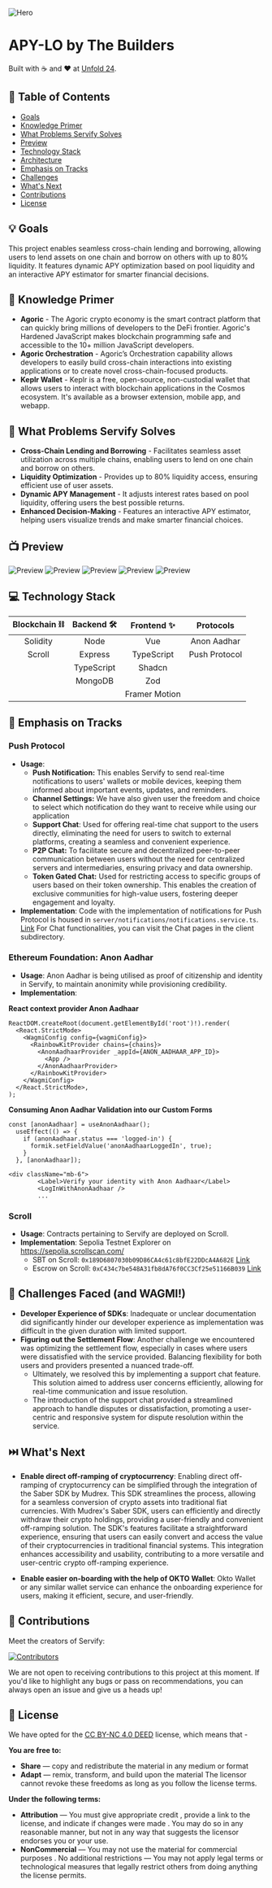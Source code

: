 ![Hero](ui/src/assets/Hero.png)

# APY-LO by The Builders

Built with ☕ and ❤️ at [Unfold 24](https://unfold2024.devfolio.co/).

## 📝 Table of Contents

- [Goals](https://github.com/karanpargal/sigmanerds?tab=readme-ov-file#-goals)
- [Knowledge Primer](https://github.com/karanpargal/sigmanerds?tab=readme-ov-file#-knowledge-primer)
- [What Problems Servify Solves](https://github.com/karanpargal/sigmanerds?tab=readme-ov-file#-what-problems-servify-solves)
- [Preview](https://github.com/karanpargal/sigmanerds?tab=readme-ov-file#-preview)
- [Technology Stack](https://github.com/karanpargal/sigmanerds?tab=readme-ov-file#-technology-stack)
- [Architecture](https://github.com/karanpargal/sigmanerds?tab=readme-ov-file#-architecture)
- [Emphasis on Tracks](https://github.com/karanpargal/sigmanerds?tab=readme-ov-file#-emphasis-on-tracks)
- [Challenges](https://github.com/karanpargal/sigmanerds?tab=readme-ov-file#-challenges)
- [What's Next](https://github.com/karanpargal/sigmanerds?tab=readme-ov-file#%EF%B8%8F-whats-next)
- [Contributions](https://github.com/karanpargal/sigmanerds?tab=readme-ov-file#-contributions)
- [License](https://github.com/karanpargal/sigmanerds?tab=readme-ov-file#-license)

## 💡 Goals

This project enables seamless cross-chain lending and borrowing, allowing users to lend assets on one chain and borrow on others with up to 80% liquidity. It features dynamic APY optimization based on pool liquidity and an interactive APY estimator for smarter financial decisions.

## 🧠 Knowledge Primer
- **Agoric** - The Agoric crypto economy is the smart contract platform that can quickly bring millions of developers to the DeFi frontier. Agoric's Hardened JavaScript makes blockchain programming safe and accessible to the 10+ million JavaScript developers.
- **Agoric Orchestration** - Agoric’s Orchestration capability allows developers to easily build cross-chain interactions into existing applications or to create novel cross-chain-focused products.
- **Keplr Wallet** - Keplr is a free, open-source, non-custodial wallet that allows users to interact with blockchain applications in the Cosmos ecosystem. It's available as a browser extension, mobile app, and webapp.

## 🚩 What Problems Servify Solves
- **Cross-Chain Lending and Borrowing** - Facilitates seamless asset utilization across multiple chains, enabling users to lend on one chain and borrow on others.
- **Liquidity Optimization** - Provides up to 80% liquidity access, ensuring efficient use of user assets.
- **Dynamic APY Management** - It adjusts interest rates based on pool liquidity, offering users the best possible returns.
- **Enhanced Decision-Making** - Features an interactive APY estimator, helping users visualize trends and make smarter financial choices.

## 📺 Preview
![Preview](ui/src/assets/demo1.png)
![Preview](ui/src/assets/demo2.png)
![Preview](ui/src/assets/demo3.png)
![Preview](ui/src/assets/demo4.png)
![Preview](ui/src/assets/demo5.png)

## 💻 Technology Stack

| Blockchain ⛓️ | Backend 🛠️ |  Frontend ✨  |   Protocols   |
| :-----------: | :--------: | :-----------: | :-----------: |
|   Solidity    |    Node    |     Vue     |  Anon Aadhar  |
|    Scroll     |  Express   |  TypeScript   | Push Protocol |
|               | TypeScript |    Shadcn     |               |
|               |  MongoDB   |      Zod      |               |
|               |            | Framer Motion |               |



## 👔 Emphasis on Tracks

### Push Protocol

- **Usage**:
  - **Push Notification:** This enables Servify to send real-time notifications to users' wallets or mobile devices, keeping them informed about important events, updates, and reminders.
  - **Channel Settings:** We have also given user the freedom and choice to select which notification do they want to receive while using our application
  - **Support Chat**: Used for offering real-time chat support to the users directly, eliminating the need for users to switch to external platforms, creating a seamless and convenient experience.
  - **P2P Chat:** To facilitate secure and decentralized peer-to-peer communication between users without the need for centralized servers and intermediaries, ensuring privacy and data ownership.
  - **Token Gated Chat:** Used for restricting access to specific groups of users based on their token ownership. This enables the creation of exclusive communities for high-value users, fostering deeper engagement and loyalty.
- **Implementation**: Code with the implementation of notifications for Push Protocol is housed in `server/notifications/notifications.service.ts`. [Link](https://github.com/karanpargal/sigmanerds/blob/main/server/notifications/notifications.service.ts)
  For Chat functionalities, you can visit the Chat pages in the client subdirectory.

### Ethereum Foundation: Anon Aadhar

- **Usage**: Anon Aadhar is being utilised as proof of citizenship and identity in Servify, to maintain anonimity while provisioning credibility.
- **Implementation**:

**React context provider Anon Aadhaar**

```
ReactDOM.createRoot(document.getElementById('root')!).render(
  <React.StrictMode>
    <WagmiConfig config={wagmiConfig}>
      <RainbowKitProvider chains={chains}>
        <AnonAadhaarProvider _appId={ANON_AADHAAR_APP_ID}>
          <App />
        </AnonAadhaarProvider>
      </RainbowKitProvider>
    </WagmiConfig>
  </React.StrictMode>,
);
```

**Consuming Anon Aadhar Validation into our Custom Forms**

```
const [anonAadhaar] = useAnonAadhaar();
  useEffect(() => {
    if (anonAadhaar.status === 'logged-in') {
      formik.setFieldValue('anonAadhaarLoggedIn', true);
    }
  }, [anonAadhaar]);
```

```
<div className="mb-6">
        <Label>Verify your identity with Anon Aadhaar</Label>
        <LogInWithAnonAadhaar />
        ...
```

### Scroll

- **Usage**: Contracts pertaining to Servify are deployed on Scroll.
- **Implementation**: Sepolia Testnet Explorer on https://sepolia.scrollscan.com/
  - SBT on Scroll: `0x189D6807030b09D86CA4c61c8bfE22DDcA4A682E` [Link](https://sepolia.scrollscan.com/address/0x189D6807030b09D86CA4c61c8bfE22DDcA4A682E)
  - Escrow on Scroll: `0xC434c7be548A31fb8dA76f0CC3Cf25e51166B039` [Link](https://sepolia.scrollscan.com/address/0xC434c7be548A31fb8dA76f0CC3Cf25e51166B039)

## 💪 Challenges Faced (and WAGMI!)

- **Developer Experience of SDKs**: Inadequate or unclear documentation did significantly hinder our developer experience as implementation was difficult in the given duration with limited support.
- **Figuring out the Settlement Flow**: Another challenge we encountered was optimizing the settlement flow, especially in cases where users were dissatisfied with the service provided. Balancing flexibility for both users and providers presented a nuanced trade-off.
  - Ultimately, we resolved this by implementing a support chat feature. This solution aimed to address user concerns efficiently, allowing for real-time communication and issue resolution.
  - The introduction of the support chat provided a streamlined approach to handle disputes or dissatisfaction, promoting a user-centric and responsive system for dispute resolution within the service.

## ⏭️ What's Next

- **Enable direct off-ramping of cryptocurrency**: Enabling direct off-ramping of cryptocurrency can be simplified through the integration of the Saber SDK by Mudrex. This SDK streamlines the process, allowing for a seamless conversion of crypto assets into traditional fiat currencies. With Mudrex's Saber SDK, users can efficiently and directly withdraw their crypto holdings, providing a user-friendly and convenient off-ramping solution. The SDK's features facilitate a straightforward experience, ensuring that users can easily convert and access the value of their cryptocurrencies in traditional financial systems. This integration enhances accessibility and usability, contributing to a more versatile and user-centric crypto off-ramping experience.

- **Enable easier on-boarding with the help of OKTO Wallet**: Okto Wallet or any similar wallet service can enhance the onboarding experience for users, making it efficient, secure, and user-friendly.

## 🤝 Contributions

Meet the creators of Servify:

<a href="https://github.com/karanpargal/sigmanerds/graphs/contributors">
<img src="https://contrib.rocks/image?repo=karanpargal/sigmanerds" alt="Contributors">
</a>

We are not open to receiving contributions to this project at this moment. If you'd like to highlight any bugs or pass on recommendations, you can always open an issue and give us a heads up!

## 📜 License

We have opted for the [CC BY-NC 4.0 DEED](https://creativecommons.org/licenses/by-nc/4.0/) license, which means that -

**You are free to:**

- **Share** — copy and redistribute the material in any medium or format
- **Adapt** — remix, transform, and build upon the material
  The licensor cannot revoke these freedoms as long as you follow the license terms.

**Under the following terms:**

- **Attribution** — You must give appropriate credit , provide a link to the license, and indicate if changes were made . You may do so in any reasonable manner, but not in any way that suggests the licensor endorses you or your use.
- **NonCommercial** — You may not use the material for commercial purposes .
  No additional restrictions — You may not apply legal terms or technological measures that legally restrict others from doing anything the license permits.
